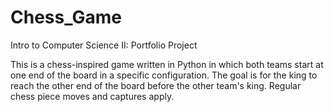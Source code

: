 # Chess_Game
Intro to Computer Science II: Portfolio Project

This is a chess-inspired game written in Python in which both teams start at one end of the board in a specific configuration. The goal is for the king to reach the other end of the board before the other team's king. Regular chess piece moves and captures apply. 
